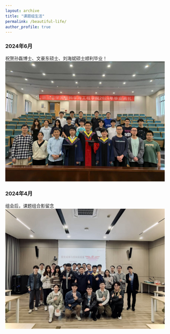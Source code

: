 ```yaml
---
layout: archive
title: "课题组生活"
permalink: /beautiful-life/
author_profile: true
---
```


### 2024年6月
祝贺孙磊博士、文豪东硕士、刘海斌硕士顺利毕业！
<img src="/images/beautiful-life/2024-06.jpg" class="img-responsive" alt="Portfolio">


### 2024年4月
组会后，课题组合影留念
<img src="/images/beautiful-life/2024-04.jpg" class="img-responsive" alt="Portfolio">